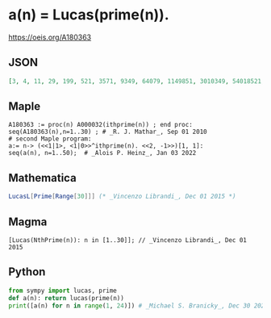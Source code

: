 # a\(n\) \= Lucas\(prime\(n\)\)\.
https://oeis.org/A180363
## JSON
```JSON
[3, 4, 11, 29, 199, 521, 3571, 9349, 64079, 1149851, 3010349, 54018521, 370248451, 969323029, 6643838879, 119218851371, 2139295485799, 5600748293801, 100501350283429, 688846502588399, 1803423556807921, 32361122672259149, 221806434537978679]
```
## Maple
```Maple
A180363 := proc(n) A000032(ithprime(n)) ; end proc: seq(A180363(n),n=1..30) ; # _R. J. Mathar_, Sep 01 2010
# second Maple program:
a:= n-> (<<1|1>, <1|0>>^ithprime(n). <<2, -1>>)[1, 1]:
seq(a(n), n=1..50);  # _Alois P. Heinz_, Jan 03 2022
```
## Mathematica
```Mathematica
LucasL[Prime[Range[30]]] (* _Vincenzo Librandi_, Dec 01 2015 *)
```
## Magma
```Magma
[Lucas(NthPrime(n)): n in [1..30]]; // _Vincenzo Librandi_, Dec 01 2015
```
## Python
```Python
from sympy import lucas, prime
def a(n): return lucas(prime(n))
print([a(n) for n in range(1, 24)]) # _Michael S. Branicky_, Dec 30 2021
```
